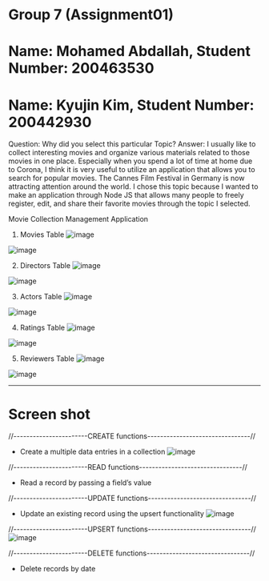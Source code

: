 # Group 7 (Assignment01)
# Name: Mohamed Abdallah, Student Number: 200463530
# Name: Kyujin Kim, Student Number: 200442930

Question: Why did you select this particular Topic?
Answer: 
I usually like to collect interesting movies and organize various materials related to those movies in one place.
Especially when you spend a lot of time at home due to Corona,
I think it is very useful to utilize an application that allows you to search for popular movies.
The Cannes Film Festival in Germany is now attracting attention around the world.
I chose this topic because I wanted to make an application through Node JS 
that allows many people to freely register, edit, and share their favorite movies through the topic I selected.

Movie Collection Management Application
1) Movies Table
![image](https://user-images.githubusercontent.com/104597854/171062757-f0ca6c8c-9757-42b4-b71b-3c199bfe9ac0.png)

![image](https://user-images.githubusercontent.com/104597854/170847020-40448f4c-6e67-4f8d-940b-381f9c763dc8.png)


2) Directors Table
![image](https://user-images.githubusercontent.com/104597854/171060403-0a228d1d-a77d-41f8-a680-ac5853688703.png)

![image](https://user-images.githubusercontent.com/104597854/170847028-b509de96-c115-41a0-b47c-414ad4044ea9.png)


3) Actors Table
![image](https://user-images.githubusercontent.com/104597854/171061177-9b0f37a4-06fd-4488-981d-65d74d98d5a3.png)

![image](https://user-images.githubusercontent.com/104597854/170847040-47e1aaf1-b94e-4f37-b293-8a7fc5312cdb.png)


4) Ratings Table
![image](https://user-images.githubusercontent.com/104597854/171064235-ae32c4f7-817b-4ad4-84c5-9770c0eb9ebb.png)

![image](https://user-images.githubusercontent.com/104597854/170847049-97388100-a271-4f47-9fc5-518ff430d1f6.png)


5) Reviewers Table
![image](https://user-images.githubusercontent.com/104597854/171063469-69d5d4b6-0fd2-4da6-8d0a-5865be49f801.png)

![image](https://user-images.githubusercontent.com/104597854/170847065-7332d2ec-d001-447e-b5e5-b64b6ff79bca.png)

-------------------------------------------------------------------------------------------------------------------------------
# Screen shot

//-----------------------CREATE functions--------------------------------//
- Create a multiple data entries in a collection
![image](https://user-images.githubusercontent.com/104597854/171313835-2f6b34ff-168f-4c51-845a-ab40bfd30ffb.png)



//-----------------------READ functions--------------------------------//
- Read a record by passing a field’s value 




//-----------------------UPDATE functions--------------------------------//
- Update an existing record using the upsert functionality
![image](https://user-images.githubusercontent.com/104597854/171314271-8bb84eb7-56b4-4e12-b01f-f83f08652f67.png)



//-----------------------UPSERT functions--------------------------------//
![image](https://user-images.githubusercontent.com/104597854/171314492-600eaa7d-e137-4b56-bfce-e07bcc398d50.png)



//-----------------------DELETE functions--------------------------------//
- Delete records by date


